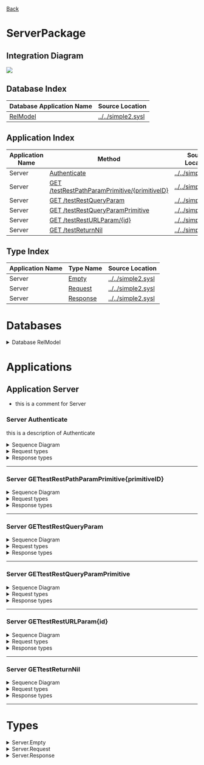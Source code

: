 

[Back](../README.md)


# ServerPackage

## Integration Diagram
![](integration.svg)








## Database Index
| Database Application Name  | Source Location |
----|----
[RelModel](#Database-RelModel) | [../../simple2.sysl](../../simple2.sysl)|  


## Application Index
| Application Name | Method | Source Location |
----|----|----
Server | [Authenticate](#Server-Authenticate) | [../../simple2.sysl](../../simple2.sysl)|  
Server | [GET /testRestPathParamPrimitive/{primitiveID}](#Server-GETtestRestPathParamPrimitive{primitiveID}) | [../../simple2.sysl](../../simple2.sysl)|  
Server | [GET /testRestQueryParam](#Server-GETtestRestQueryParam) | [../../simple2.sysl](../../simple2.sysl)|  
Server | [GET /testRestQueryParamPrimitive](#Server-GETtestRestQueryParamPrimitive) | [../../simple2.sysl](../../simple2.sysl)|  
Server | [GET /testRestURLParam/{id}](#Server-GETtestRestURLParam{id}) | [../../simple2.sysl](../../simple2.sysl)|  
Server | [GET /testReturnNil](#Server-GETtestReturnNil) | [../../simple2.sysl](../../simple2.sysl)|  

## Type Index
| Application Name | Type Name | Source Location |
----|----|----
Server | [Empty](#Server.Empty) | [../../simple2.sysl](../../simple2.sysl)|
Server | [Request](#Server.Request) | [../../simple2.sysl](../../simple2.sysl)|
Server | [Response](#Server.Response) | [../../simple2.sysl](../../simple2.sysl)|



# Databases



<details>
<summary>Database RelModel</summary>


![](RelModel/types.svg)
</details>




# Applications







## Application Server

- this is a comment for Server





### Server Authenticate
this is a description of Authenticate

<details>
<summary>Sequence Diagram</summary>

![](Server/authenticate.svg)
</details>

<details>
<summary>Request types</summary>

#### Request types





![](Server/request.svg)



</details>
<details>
<summary>Response types</summary>

#### Response types





![](Server/response.svg)



</details>

---





### Server GETtestRestPathParamPrimitive{primitiveID}


<details>
<summary>Sequence Diagram</summary>

![](Server/gettestrestpathparamprimitive{primitiveid}.svg)
</details>

<details>
<summary>Request types</summary>

#### Request types








#### Path Parameter

![](primitive/stringsimple.svg)



</details>
<details>
<summary>Response types</summary>

#### Response types





![](Server/response.svg)



</details>

---





### Server GETtestRestQueryParam


<details>
<summary>Sequence Diagram</summary>

![](Server/gettestrestqueryparam.svg)
</details>

<details>
<summary>Request types</summary>

#### Request types










#### Query Parameter

![](Server/request.svg)



#### Query Parameter

![](Server/request.svg)

</details>
<details>
<summary>Response types</summary>

#### Response types





![](Server/response.svg)



</details>

---





### Server GETtestRestQueryParamPrimitive


<details>
<summary>Sequence Diagram</summary>

![](Server/gettestrestqueryparamprimitive.svg)
</details>

<details>
<summary>Request types</summary>

#### Request types










#### Query Parameter

![](primitive/stringsimple.svg)

</details>
<details>
<summary>Response types</summary>

#### Response types





![](Server/response.svg)



</details>

---





### Server GETtestRestURLParam{id}


<details>
<summary>Sequence Diagram</summary>

![](Server/gettestresturlparam{id}.svg)
</details>

<details>
<summary>Request types</summary>

#### Request types








#### Path Parameter

![](Server/request.svg)



</details>
<details>
<summary>Response types</summary>

#### Response types





![](Server/response.svg)



</details>

---





### Server GETtestReturnNil


<details>
<summary>Sequence Diagram</summary>

![](Server/gettestreturnnil.svg)
</details>

<details>
<summary>Request types</summary>

#### Request types







</details>
<details>
<summary>Response types</summary>

#### Response types



No Response Types


</details>

---




# Types





<details>
<summary>Server.Empty</summary>

### Server.Empty

- Empty Empty Empty

![](Server/emptysimple.svg)

[Full Diagram](Server/empty.svg)

#### Fields

| Field name | Type | Description |
|----|----|----|

</details>
<details>
<summary>Server.Request</summary>

### Server.Request

- Request Request Request

![](Server/requestsimple.svg)

[Full Diagram](Server/request.svg)

#### Fields

| Field name | Type | Description |
|----|----|----|
| query | sequence of Response | |

</details>
<details>
<summary>Server.Response</summary>

### Server.Response

- Response Response Response

![](Server/responsesimple.svg)

[Full Diagram](Server/response.svg)

#### Fields

| Field name | Type | Description |
|----|----|----|
| balance | MegaDatabase.Empty | |
| query | MegaDatabase.Money | |

</details>

<div class="footer">

